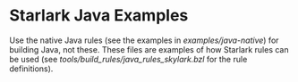 # Starlark Java Examples

Use the native Java rules (see the examples in _examples/java-native_) for
building Java, not these. These files are examples of how Starlark rules can be
used (see _tools/build_rules/java_rules_skylark.bzl_ for the rule definitions).
